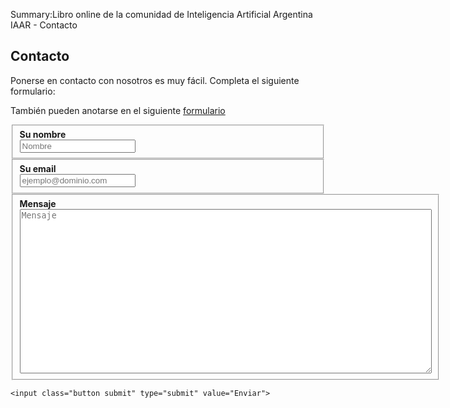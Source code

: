Summary:Libro online de la comunidad de Inteligencia Artificial Argentina IAAR - Contacto

## Contacto

Ponerse en contacto con nosotros es muy fácil. Completa el siguiente formulario:

También pueden anotarse en el siguiente [formulario](http://iaar.site/contacto)

<form action="//formspree.io/relopezbriega@gmail.com" method="POST">
    <fieldset>
        <strong><label for="name">Su nombre</label></strong><br>
        <input type="text" name="name" placeholder="Nombre" required>
    </fieldset>
    <fieldset>
        <strong><label for="_replyto">Su email</label></strong><br>
        <input type="email" name="_replyto" placeholder="ejemplo@dominio.com" required>
    </fieldset>
    <fieldset>
        <strong><label for="message">Mensaje</label></strong><br>
        <textarea name="message" rows="1" placeholder="Mensaje" required style="margin: 0px; width: 659px; height: 263px;"></textarea>
    </fieldset>
    <input class="hidden" type="text" name="_gotcha" style="display:none">
    <input class="hidden" type="hidden" name="_subject" value="Message via http://domain.com">

    <input class="button submit" type="submit" value="Enviar">
</form>
